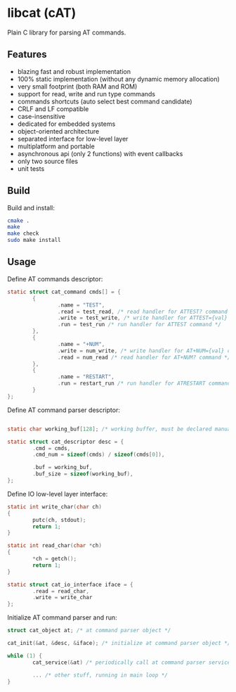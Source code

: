 # libcat (cAT)
Plain C library for parsing AT commands.

## Features
* blazing fast and robust implementation
* 100% static implementation (without any dynamic memory allocation)
* very small footprint (both RAM and ROM)
* support for read, write and run type commands
* commands shortcuts (auto select best command candidate)
* CRLF and LF compatible
* case-insensitive
* dedicated for embedded systems
* object-oriented architecture
* separated interface for low-level layer
* multiplatform and portable
* asynchronous api (only 2 functions) with event callbacks
* only two source files
* unit tests

## Build

Build and install:

```sh
cmake .
make
make check
sudo make install
```

## Usage

Define AT commands descriptor:

```c
static struct cat_command cmds[] = {
        {
                .name = "TEST",
                .read = test_read, /* read handler for ATTEST? command */
                .write = test_write, /* write handler for ATTEST={val} command */
                .run = test_run /* run handler for ATTEST command */
        },
        {
                .name = "+NUM",
                .write = num_write, /* write handler for AT+NUM={val} command */
                .read = num_read /* read handler for AT+NUM? command */
        },
        {
                .name = "RESTART",
                .run = restart_run /* run handler for ATRESTART command */
        }
};
```

Define AT command parser descriptor:

```c

static char working_buf[128]; /* working buffer, must be declared manually */

static struct cat_descriptor desc = {
        .cmd = cmds,
        .cmd_num = sizeof(cmds) / sizeof(cmds[0]),

        .buf = working_buf,
        .buf_size = sizeof(working_buf),
};
```

Define IO low-level layer interface:

```c
static int write_char(char ch)
{
        putc(ch, stdout);
        return 1;
}

static int read_char(char *ch)
{
        *ch = getch();
        return 1;
}

static struct cat_io_interface iface = {
        .read = read_char,
        .write = write_char
};
```

Initialize AT command parser and run:

```c
struct cat_object at; /* at command parser object */

cat_init(&at, &desc, &iface); /* initialize at command parser object */

while (1) {
        cat_service(&at) /* periodically call at command parser service */

        ... /* other stuff, running in main loop */
}

```